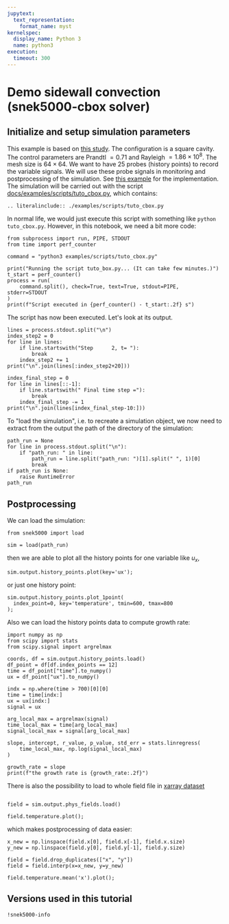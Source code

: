 ```yaml
---
jupytext:
  text_representation:
    format_name: myst
kernelspec:
  display_name: Python 3
  name: python3
execution:
  timeout: 300
---
```


<!-- #region tags=[] -->

# Demo sidewall convection (snek5000-cbox solver)

<!-- #endregion -->

## Initialize and setup simulation parameters

This example is based on
[this study](https://www.cambridge.org/core/journals/journal-of-fluid-mechanics/article/abs/from-onset-of-unsteadiness-to-chaos-in-a-differentially-heated-square-cavity/617F4CB2C23DD74C3D0CB872AE7C0045).
The configuration is a square cavity. The control parameters are Prandtl $= 0.71$ and
Rayleigh $= 1.86 \times 10^{8}$. The mesh size is $64 \times 64$. We want to have $25$
probes (history points) to record the variable signals. We will use these probe signals
in monitoring and postprocessing of the simulation. See
[this example](https://github.com/snek5000/snek5000-cbox/blob/gh-actions/doc/examples/run_side_short.py)
for the implementation. The simulation will be carried out with the script
[docs/examples/scripts/tuto_cbox.py](https://github.com/snek5000/snek5000/tree/main/docs/examples/scripts/tuto_cbox.py),
which contains:

```{eval-rst}
.. literalinclude:: ./examples/scripts/tuto_cbox.py
```

In normal life, we would just execute this script with something like
`python tuto_cbox.py`. However, in this notebook, we need a bit more code:

```{code-cell}
from subprocess import run, PIPE, STDOUT
from time import perf_counter

command = "python3 examples/scripts/tuto_cbox.py"

print("Running the script tuto_box.py... (It can take few minutes.)")
t_start = perf_counter()
process = run(
    command.split(), check=True, text=True, stdout=PIPE,  stderr=STDOUT
)
print(f"Script executed in {perf_counter() - t_start:.2f} s")
```

The script has now been executed. Let's look at its output.

```{code-cell}
lines = process.stdout.split("\n")
index_step2 = 0
for line in lines:
    if line.startswith("Step      2, t= "):
        break
    index_step2 += 1
print("\n".join(lines[:index_step2+20]))
```

```{code-cell}
index_final_step = 0
for line in lines[::-1]:
    if line.startswith(" Final time step ="):
        break
    index_final_step -= 1
print("\n".join(lines[index_final_step-10:]))
```

To "load the simulation", i.e. to recreate a simulation object, we now need to
extract from the output the path of the directory of the simulation:

```{code-cell}
path_run = None
for line in process.stdout.split("\n"):
    if "path_run: " in line:
        path_run = line.split("path_run: ")[1].split(" ", 1)[0]
        break
if path_run is None:
    raise RuntimeError
path_run
```

## Postprocessing

We can load the simulation:

```{code-cell}
from snek5000 import load

sim = load(path_run)
```

then we are able to plot all the history points for one variable like $u_x$,

```{code-cell}
sim.output.history_points.plot(key='ux');
```

or just one history point:

```{code-cell}
sim.output.history_points.plot_1point(
  index_point=0, key='temperature', tmin=600, tmax=800
);
```

Also we can load the history points data to compute growth rate:

```{code-cell}
import numpy as np
from scipy import stats
from scipy.signal import argrelmax

coords, df = sim.output.history_points.load()
df_point = df[df.index_points == 12]
time = df_point["time"].to_numpy()
ux = df_point["ux"].to_numpy()

indx = np.where(time > 700)[0][0]
time = time[indx:]
ux = ux[indx:]
signal = ux

arg_local_max = argrelmax(signal)
time_local_max = time[arg_local_max]
signal_local_max = signal[arg_local_max]

slope, intercept, r_value, p_value, std_err = stats.linregress(
    time_local_max, np.log(signal_local_max)
)

growth_rate = slope
print(f"the growth rate is {growth_rate:.2f}")
```

There is also the possibility to load to whole field file in
[xarray dataset](https://docs.xarray.dev/en/stable/index.html)

```{code-cell}

field = sim.output.phys_fields.load()

field.temperature.plot();
```

which makes postprocessing of data easier:

```{code-cell}
x_new = np.linspace(field.x[0], field.x[-1], field.x.size)
y_new = np.linspace(field.y[0], field.y[-1], field.y.size)

field = field.drop_duplicates(["x", "y"])
field = field.interp(x=x_new, y=y_new)

field.temperature.mean('x').plot();
```

## Versions used in this tutorial

```{code-cell}
!snek5000-info
```
